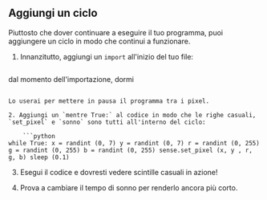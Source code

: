 ## Aggiungi un ciclo

Piuttosto che dover continuare a eseguire il tuo programma, puoi aggiungere un ciclo in modo che continui a funzionare.

1. Innanzitutto, aggiungi un `import` all'inizio del tuo file:
    
    ```python
dal momento dell'importazione, dormi
```

Lo userai per mettere in pausa il programma tra i pixel.

2. Aggiungi un `mentre True:` al codice in modo che le righe casuali, `set_pixel` e `sonno` sono tutti all'interno del ciclo:
    
    ```python
while True: x = randint (0, 7) y = randint (0, 7) r = randint (0, 255) g = randint (0, 255) b = randint (0, 255) sense.set_pixel (x, y , r, g, b) sleep (0.1)
```

3. Esegui il codice e dovresti vedere scintille casuali in azione!

4. Prova a cambiare il tempo di sonno per renderlo ancora più corto.